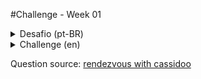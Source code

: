 #Challenge - Week 01

<details>
<summary>Desafio (pt-BR) </summary>
<div>
Dado um array de objetos do tipo pessoa e um número para a quantidade de pedaços que uma torta pode ser dividida, retorne o número de tortas que precisam ser compradas para alimentar essas pessoas.

Formato do objeto tipo, caso queira utilizar Typescript

```ts
interface Pessoa {
name: string;
num: number; // número de tortas que a pessoa deseja comer
} 
```

Teste para verificar se sua aplicação está funcionando corretamente

```js
arr = [{ name: Joe, num: 9 }, { name: Cami, num: 3 }, { name: Cassidy, num: 4 }]
mmmPie(arr, 8)
// console.log(mmmPie(arr, 8)) // resultado = 2 -> 16 pedaços necessários, tortas podem ser divididas em 8 pedaços, logo 2 tortas devem ser compradas

```
</div>
</details>



<details>
    <summary>Challenge (en) </summary>
    Given an array of people objects (where each person has a name and a number of pie pieces they’re hungry for) and a number for the number of pieces that the pie can be cut into, return the number of pies you need to buy.

    ```ts
    interface Pessoa {
    name: string;
    num: number; // number of pie pieces they’re hungry for
    } 
    ```

    Test

    ```js
    arr = [{ name: Joe, num: 9 }, { name: Cami, num: 3 }, { name: Cassidy, num: 4 }]
    mmmPie(arr, 8)
    console.log(mmmPie(arr, 8)) // result = 2 -> 16 pieces needed, pies can be cut into 8 pieces, so 2 pies should be bought

    ```
</details>



Question source: 
[rendezvous with cassidoo]('https://buttondown.email/cassidoo/archive/8309/')
